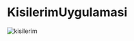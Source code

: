 # KisilerimUygulamasi
![kisilerim](https://user-images.githubusercontent.com/73468385/130352207-c147e259-f8fa-4e9a-aea4-4086f8ae3035.gif)
